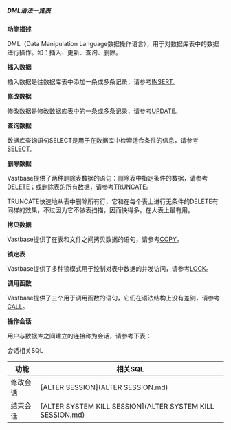 ##### DML语法一览表

**功能描述**

DML（Data Manipulation Language数据操作语言），用于对数据库表中的数据进行操作。如：插入、更新、查询、删除。

**插入数据**

插入数据是往数据库表中添加一条或多条记录，请参考[INSERT](INSERT.md)。

**修改数据**

修改数据是修改数据库表中的一条或多条记录，请参考[UPDATE](UPDATE.md)。

**查询数据**

数据库查询语句SELECT是用于在数据库中检索适合条件的信息，请参考[SELECT](SELECT.md)。

**删除数据**

Vastbase提供了两种删除表数据的语句：删除表中指定条件的数据，请参考[DELETE](DELETE.md)；或删除表的所有数据，请参考[TRUNCATE](TRUNCATE.md)。

TRUNCATE快速地从表中删除所有行，它和在每个表上进行无条件的DELETE有同样的效果，不过因为它不做表扫描，因而快得多。在大表上最有用。

**拷贝数据**

Vastbase提供了在表和文件之间拷贝数据的语句，请参考[COPY](COPY.md)。

**锁定表**

Vastbase提供了多种锁模式用于控制对表中数据的并发访问，请参考[LOCK](LOCK.md)。

**调用函数**

Vastbase提供了三个用于调用函数的语句，它们在语法结构上没有差别，请参考[CALL](CALL.md)。

**操作会话**

用户与数据库之间建立的连接称为会话，请参考下表：

会话相关SQL

| 功能     | 相关SQL                                                   |
| -------- | --------------------------------------------------------- |
| 修改会话 | [ALTER SESSION](ALTER SESSION.md)                         |
| 结束会话 | [ALTER SYSTEM KILL SESSION](ALTER SYSTEM KILL SESSION.md) |

